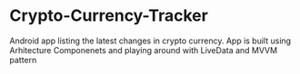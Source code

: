 # Crypto-Currency-Tracker
Android app listing the latest changes in crypto currency.
App is built using Arhitecture Componenets and playing around with LiveData and MVVM pattern
